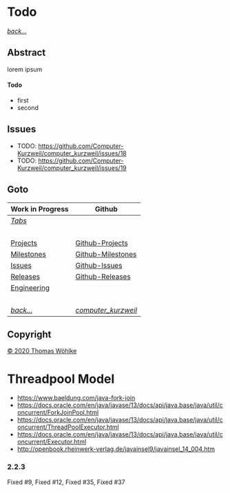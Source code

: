 # Todo

*[back...](../README.md)* 

## Abstract
lorem ipsum
#### Todo
* first
* second

## Issues
* TODO: https://github.com/Computer-Kurzweil/computer_kurzweil/issues/18
* TODO: https://github.com/Computer-Kurzweil/computer_kurzweil/issues/19

## Goto

| Work in Progress | Github                          |
|------------------|---------------------------------|
| *[Tabs](../computer-kurzweil-app/src/site/markdown/TABS.md)* | &nbsp; |
| &nbsp; | &nbsp; |
| [Projects](../src/main/site/markdown/PROJECTS.md)       | [Github-Projects](https://github.com/Computer-Kurzweil/computer_kurzweil/projects) |
| [Milestones](../src/main/site/markdown/MILESTONES.md)   | [Github-Milestones](https://github.com/Computer-Kurzweil/computer_kurzweil/milestones) |
| [Issues](../src/main/site/markdown/ISSUES.md)           | [Github-Issues](https://github.com/Computer-Kurzweil/computer_kurzweil/issues) |
| [Releases](../src/main/site/markdown/RELEASES.md)       | [Github-Releases](https://github.com/Computer-Kurzweil/computer_kurzweil/releases) |
| [Engineering](../src/main/site/markdown/ENGINEERING.md) | &nbsp; |
| &nbsp; | &nbsp; |
| *[back...](../README.md)* | *[computer_kurzweil](https://github.com/Computer-Kurzweil/computer_kurzweil)* |

## Copyright
[&copy; 2020 Thomas W&ouml;hlke](../src/main/site/markdown/LICENSE.code.md)



# Threadpool Model
* https://www.baeldung.com/java-fork-join
* https://docs.oracle.com/en/java/javase/13/docs/api/java.base/java/util/concurrent/ForkJoinPool.html
* https://docs.oracle.com/en/java/javase/13/docs/api/java.base/java/util/concurrent/ThreadPoolExecutor.html
* https://docs.oracle.com/en/java/javase/13/docs/api/java.base/java/util/concurrent/Executor.html
* http://openbook.rheinwerk-verlag.de/javainsel9/javainsel_14_004.htm

### 2.2.3
Fixed #9, Fixed #12, Fixed #35, Fixed #37
